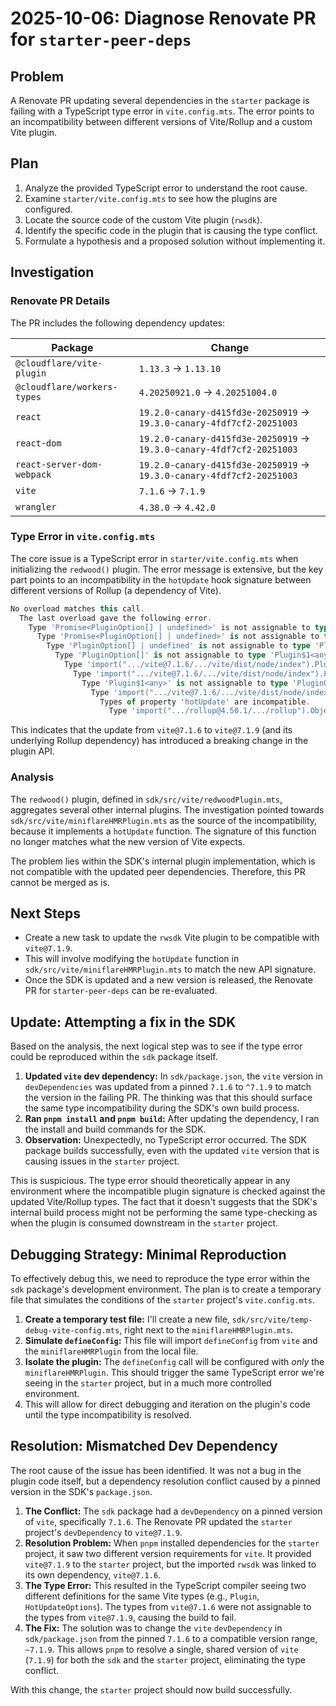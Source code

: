 # 2025-10-06: Diagnose Renovate PR for `starter-peer-deps`

## Problem

A Renovate PR updating several dependencies in the `starter` package is failing with a TypeScript type error in `vite.config.mts`. The error points to an incompatibility between different versions of Vite/Rollup and a custom Vite plugin.

## Plan

1.  Analyze the provided TypeScript error to understand the root cause.
2.  Examine `starter/vite.config.mts` to see how the plugins are configured.
3.  Locate the source code of the custom Vite plugin (`rwsdk`).
4.  Identify the specific code in the plugin that is causing the type conflict.
5.  Formulate a hypothesis and a proposed solution without implementing it.

## Investigation

### Renovate PR Details

The PR includes the following dependency updates:

| Package                      | Change                                                                 |
| ---------------------------- | ---------------------------------------------------------------------- |
| `@cloudflare/vite-plugin`    | `1.13.3` -> `1.13.10`                                                  |
| `@cloudflare/workers-types`  | `4.20250921.0` -> `4.20251004.0`                                        |
| `react`                      | `19.2.0-canary-d415fd3e-20250919` -> `19.3.0-canary-4fdf7cf2-20251003` |
| `react-dom`                  | `19.2.0-canary-d415fd3e-20250919` -> `19.3.0-canary-4fdf7cf2-20251003` |
| `react-server-dom-webpack`   | `19.2.0-canary-d415fd3e-20250919` -> `19.3.0-canary-4fdf7cf2-20251003` |
| `vite`                       | `7.1.6` -> `7.1.9`                                                     |
| `wrangler`                   | `4.38.0` -> `4.42.0`                                                   |

### Type Error in `vite.config.mts`

The core issue is a TypeScript error in `starter/vite.config.mts` when initializing the `redwood()` plugin. The error message is extensive, but the key part points to an incompatibility in the `hotUpdate` hook signature between different versions of Rollup (a dependency of Vite).

```typescript
No overload matches this call.
  The last overload gave the following error.
    Type 'Promise<PluginOption[] | undefined>' is not assignable to type 'PluginOption'.
      Type 'Promise<PluginOption[] | undefined>' is not assignable to type 'Promise<Plugin$1<any> | FalsyPlugin | PluginOption[]>'.
        Type 'PluginOption[] | undefined' is not assignable to type 'Plugin$1<any> | FalsyPlugin | PluginOption[]>'.
          Type 'PluginOption[]' is not assignable to type 'Plugin$1<any> | FalsyPlugin | PluginOption[]'.
            Type 'import(".../vite@7.1.6/.../vite/dist/node/index").PluginOption[]' is not assignable to type 'import(".../vite@7.1.9/.../vite/dist/node/index").PluginOption[]'.
              Type 'import(".../vite@7.1.6/.../vite/dist/node/index").PluginOption' is not assignable to type 'import(".../vite@7.1.9/.../vite/dist/node/index").PluginOption'.
                Type 'Plugin$1<any>' is not assignable to type 'PluginOption'.
                  Type 'import(".../vite@7.1.6/.../vite/dist/node/index").Plugin<any>' is not assignable to type 'import(".../vite@7.1.9/.../vite/dist/node/index").Plugin<any>'.
                    Types of property 'hotUpdate' are incompatible.
                      Type 'import(".../rollup@4.50.1/.../rollup").ObjectHook<(this: import(".../rollup@4.50.1/.../rollup").MinimalPluginContext & { ...; }, ...' is not assignable to type 'import(".../rollup@4.52.4/.../rollup").ObjectHook<(this: import(".../rollup@4.52.4/.../rollup").MinimalPluginContext & { ...; }, ...'.
```

This indicates that the update from `vite@7.1.6` to `vite@7.1.9` (and its underlying Rollup dependency) has introduced a breaking change in the plugin API.

### Analysis

The `redwood()` plugin, defined in `sdk/src/vite/redwoodPlugin.mts`, aggregates several other internal plugins. The investigation pointed towards `sdk/src/vite/miniflareHMRPlugin.mts` as the source of the incompatibility, because it implements a `hotUpdate` function. The signature of this function no longer matches what the new version of Vite expects.

The problem lies within the SDK's internal plugin implementation, which is not compatible with the updated peer dependencies. Therefore, this PR cannot be merged as is.

## Next Steps

- Create a new task to update the `rwsdk` Vite plugin to be compatible with `vite@7.1.9`.
- This will involve modifying the `hotUpdate` function in `sdk/src/vite/miniflareHMRPlugin.mts` to match the new API signature.
- Once the SDK is updated and a new version is released, the Renovate PR for `starter-peer-deps` can be re-evaluated.

## Update: Attempting a fix in the SDK

Based on the analysis, the next logical step was to see if the type error could be reproduced within the `sdk` package itself.

1.  **Updated `vite` dev dependency:** In `sdk/package.json`, the `vite` version in `devDependencies` was updated from a pinned `7.1.6` to `^7.1.9` to match the version in the failing PR. The thinking was that this should surface the same type incompatibility during the SDK's own build process.
2.  **Ran `pnpm install` and `pnpm build`:** After updating the dependency, I ran the install and build commands for the SDK.
3.  **Observation:** Unexpectedly, no TypeScript error occurred. The SDK package builds successfully, even with the updated `vite` version that is causing issues in the `starter` project.

This is suspicious. The type error should theoretically appear in any environment where the incompatible plugin signature is checked against the updated Vite/Rollup types. The fact that it doesn't suggests that the SDK's internal build process might not be performing the same type-checking as when the plugin is consumed downstream in the `starter` project.

## Debugging Strategy: Minimal Reproduction

To effectively debug this, we need to reproduce the type error within the `sdk` package's development environment. The plan is to create a temporary file that simulates the conditions of the `starter` project's `vite.config.mts`.

1.  **Create a temporary test file:** I'll create a new file, `sdk/src/vite/temp-debug-vite-config.mts`, right next to the `miniflareHMRPlugin.mts`.
2.  **Simulate `defineConfig`:** This file will import `defineConfig` from `vite` and the `miniflareHMRPlugin` from the local file.
3.  **Isolate the plugin:** The `defineConfig` call will be configured with *only* the `miniflareHMRPlugin`. This should trigger the same TypeScript error we're seeing in the `starter` project, but in a much more controlled environment.
4.  This will allow for direct debugging and iteration on the plugin's code until the type incompatibility is resolved.

## Resolution: Mismatched Dev Dependency

The root cause of the issue has been identified. It was not a bug in the plugin code itself, but a dependency resolution conflict caused by a pinned version in the SDK's `package.json`.

1.  **The Conflict:** The `sdk` package had a `devDependency` on a pinned version of `vite`, specifically `7.1.6`. The Renovate PR updated the `starter` project's `devDependency` to `vite@7.1.9`.
2.  **Resolution Problem:** When `pnpm` installed dependencies for the `starter` project, it saw two different version requirements for `vite`. It provided `vite@7.1.9` to the `starter` project, but the imported `rwsdk` was linked to its own dependency, `vite@7.1.6`.
3.  **The Type Error:** This resulted in the TypeScript compiler seeing two different definitions for the same Vite types (e.g., `Plugin`, `HotUpdateOptions`). The types from `vite@7.1.6` were not assignable to the types from `vite@7.1.9`, causing the build to fail.
4.  **The Fix:** The solution was to change the `vite` `devDependency` in `sdk/package.json` from the pinned `7.1.6` to a compatible version range, `~7.1.9`. This allows `pnpm` to resolve a single, shared version of `vite` (`7.1.9`) for both the `sdk` and the `starter` project, eliminating the type conflict.

With this change, the `starter` project should now build successfully.
